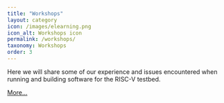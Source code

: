 ```yaml
---
title: "Workshops"
layout: category
icon: /images/elearning.png
icon_alt: Workshops icon
permalink: /workshops/
taxonomy: Workshops
order: 3
---
```



Here we will share some of our experience and issues encountered when running and building software for the RISC-V testbed.

[More...](/workshops/)

